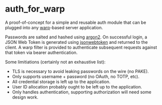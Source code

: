 # auth_for_warp

A proof-of-concept for a simple and reusable auth module that can be plugged into any [warp](https://crates.io/crates/warp)-based server application.

Passwords are salted and hashed using [argon2](https://crates.io/crates/argon2). On successful login, a JSON Web Token is generated using [jsonwebtoken](https://crates.io/crates/jsonwebtoken) and returned to the client. A warp filter is provided to authenticate subsequent requests against that token via bearer authentication.

Some limitiations (certainly not an exhaustive list):
- TLS is necessary to avoid leaking passwords on the wire (no PAKE).
- Only supports username + password (no OAuth, no TOTP, etc).
- All credential storage is left up to the application.
- User ID allocation probably ought to be left up to the application.
- Only handles authentication, supporting authorization will need some design work.
